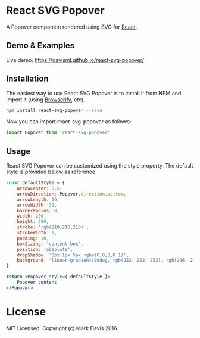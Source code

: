 React SVG Popover
=================

A Popover component rendered using SVG for [React](http://facebook.github.io/react/index.html).

## Demo & Examples

Live demo: https://davisml.github.io/react-svg-popover/

## Installation

The easiest way to use React SVG Popover is to install it from NPM and import it (using [Browserify](http://browserify.org), etc).

```sh
npm install react-svg-popover --save
```

Now you can import react-svg-popover as follows:

```js
import Popover from 'react-svg-popover'
```

## Usage

React SVG Popover can be customized using the style property. The default style is provided below as reference.

```js
const defaultStyle = {
    arrowCenter: 0.5,
    arrowDirection: Popover.direction.bottom,
    arrowLength: 16,
    arrowWidth: 32,
    borderRadius: 8,
    width: 200,
    height: 200,
    stroke: 'rgb(210,210,210)',
    strokeWidth: 1,
    padding: 10,
    boxSizing: 'content-box',
    position: 'absolute',
    dropShadow: '0px 1px 5px rgba(0,0,0,0.1)',
    background: 'linear-gradient(90deg, rgb(252, 252, 252), rgb(246, 246, 246))'
}
```

```jsx
return <Popover style={ defaultStyle }>
    Popover content
</Popover>
```

# License

MIT Licensed. Copyright (c) Mark Davis 2016.